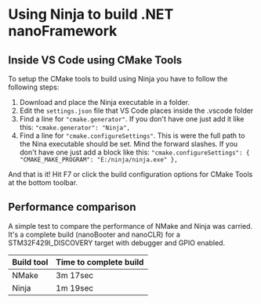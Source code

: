 # Using Ninja to build .NET **nanoFramework**

## Inside VS Code using CMake Tools

To setup the CMake tools to build using Ninja you have to follow the following steps:

1. Download and place the Ninja executable in a folder.
2. Edit the `settings.json` file that VS Code places inside the .vscode folder
3. Find a line for `"cmake.generator"`. If you don't have one just add it like this: `"cmake.generator": "Ninja",`
4. Find a line for `"cmake.configureSettings"`. This is were the full path to the Nina executable should be set. Mind the forward slashes.
If you don't have one just add a block like this: `"cmake.configureSettings": { "CMAKE_MAKE_PROGRAM": "E:/ninja/ninja.exe" },`

And that is it! Hit F7 or click the build configuration options for CMake Tools at the bottom toolbar.

## Performance comparison

A simple test to compare the performance of NMake and Ninja was carried. It's a complete build (nanoBooter and nanoCLR) for a STM32F429I_DISCOVERY target with debugger and GPIO enabled.

| Build tool | Time to complete build |
| --- |  --- |
| NMake | 3m 17sec |
| Ninja | 1m 19sec |
